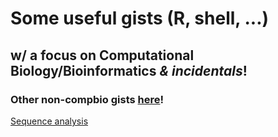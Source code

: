 # Some useful gists (R, shell, ...)
## w/ a focus on Computational Biology/Bioinformatics _& incidentals_!
### Other non-compbio gists [here](https://gist.github.com/jananiravi)!

[Sequence analysis](/sequence-analysis)
